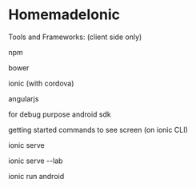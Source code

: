 # HomemadeIonic

Tools and Frameworks: (client side only)

npm

bower

ionic (with cordova)

angularjs

for debug purpose android sdk


getting started commands to see screen (on ionic CLI)

ionic serve

ionic serve --lab

ionic run android

